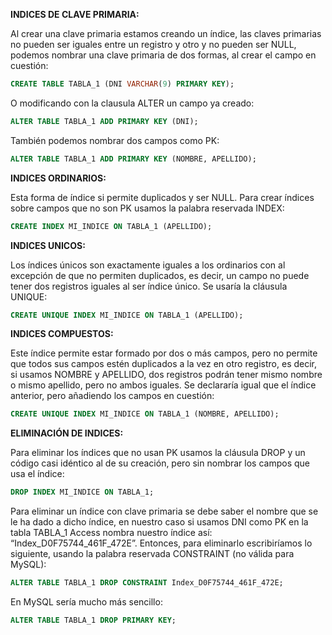 **INDICES DE CLAVE PRIMARIA:**

Al crear una clave primaria estamos creando un índice, las claves primarias no pueden ser iguales entre un registro y otro y no pueden ser NULL, podemos nombrar una clave primaria de dos formas, al crear el campo en cuestión:

```sql
CREATE TABLE TABLA_1 (DNI VARCHAR(9) PRIMARY KEY);
```

O modificando con la clausula ALTER un campo ya creado:

```sql
ALTER TABLE TABLA_1 ADD PRIMARY KEY (DNI);
```

También podemos nombrar dos campos como PK:

```sql
ALTER TABLE TABLA_1 ADD PRIMARY KEY (NOMBRE, APELLIDO);
```

**INDICES ORDINARIOS:**

Esta forma de índice si permite duplicados y ser NULL. Para crear índices sobre campos que no son PK usamos la palabra reservada INDEX:

```sql
CREATE INDEX MI_INDICE ON TABLA_1 (APELLIDO);
```

**INDICES UNICOS:**

Los índices únicos son exactamente iguales a los ordinarios con al excepción de que no permiten duplicados, es decir, un campo no puede tener dos registros iguales al ser índice único. Se usaría la cláusula UNIQUE:

```sql
CREATE UNIQUE INDEX MI_INDICE ON TABLA_1 (APELLIDO);
```

**INDICES COMPUESTOS:**

Este índice permite estar formado por dos o más campos, pero no permite que todos sus campos estén duplicados a la vez en otro registro, es decir, si usamos NOMBRE y APELLIDO, dos registros podrán tener mismo nombre o mismo apellido, pero no ambos iguales. Se declararía igual que el índice anterior, pero añadiendo los campos en cuestión:

```sql
CREATE UNIQUE INDEX MI_INDICE ON TABLA_1 (NOMBRE, APELLIDO);
```

**ELIMINACIÓN DE INDICES:**

Para eliminar los índices que no usan PK usamos la cláusula DROP y un código casi idéntico al de su creación, pero sin nombrar los campos que usa el índice:

```sql
DROP INDEX MI_INDICE ON TABLA_1;
```

Para eliminar un índice con clave primaria se debe saber el nombre que se le ha dado a dicho índice, en nuestro caso si usamos DNI como PK en la tabla TABLA_1 Access nombra nuestro índice así: “Index_D0F75744_461F_472E”. Entonces, para eliminarlo escribiríamos lo siguiente, usando la palabra reservada CONSTRAINT (no válida para MySQL):

```sql
ALTER TABLE TABLA_1 DROP CONSTRAINT Index_D0F75744_461F_472E;
```

En MySQL sería mucho más sencillo:

```sql
ALTER TABLE TABLA_1 DROP PRIMARY KEY;
```